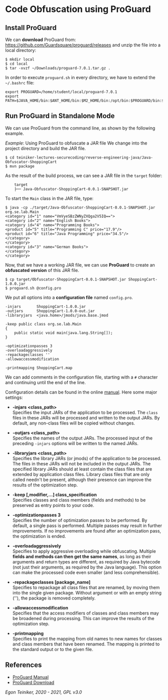 # Code Obfuscation using ProGuard

## Install ProGuard 
We can **download** ProGuard from: https://github.com/Guardsquare/proguard/releases and unzip the file into a
local directory:
```
$ mkdir local
$ cd local
$ tar -xvzf ~/Downloads/proguard-7.0.1.tar.gz .
```

In order to execute `proguard.sh` in every directory, we have to extend the `~/.bashrc` file:
```
export PROGUARD=/home/student/local/proguard-7.0.1
export PATH=$JAVA_HOME/bin:$ANT_HOME/bin:$M2_HOME/bin:/opt/bin:$PROGUARD/bin:$PATH
```

## Run ProGuard in Standalone Mode
We can use ProGuard from the command line, as shown by the following example.

_Example_: Using ProGuard to obfuscate a JAR file
We change into the project directory and build the JAR file.
```
$ cd teiniker-lectures-securecoding/reverse-engineering-java/Java-Obfuscator-ShoppingCart
$ mvn package
```
As the result of the build process, we can see a JAR file in the `target` folder:
```
    target
    ├── Java-Obfuscator-ShoppingCart-0.0.1-SNAPSHOT.jar
```

To start the `Main` class in the JAR file, type:
```
$ java -cp ./target/Java-Obfuscator-ShoppingCart-0.0.1-SNAPSHOT.jar org.se.lab.Main
<category id="1" name="VmVyeSBzZWNyZXQga2V5IQ==">
<category id="2" name="English Books">
<category id="4" name="Programming Books">
<product id="5" title="Programming C" price="17.9"/>
<product id="6" title="Java Programming" price="34.5"/>
</category>
</category>
<category id="3" name="German Books">
</category>
</category>
```

Now, that we have a working JAR file, we can use **ProGuard** to create an **obfuscated version** of this JAR file.
```
$ cp target/Obfuscator-ShoppingCart-0.0.1-SNAPSHOT.jar ShoppingCart-1.0.0.jar
$ proguard.sh @config.pro
```

We put all options into a **configuration file** named `config.pro`.
```
-injars       ShoppingCart-1.0.0.jar
-outjars      ShoppingCart-1.0.0-out.jar
-libraryjars  <java.home>/jmods/java.base.jmod

-keep public class org.se.lab.Main
{
    public static void main(java.lang.String[]);
}

-optimizationpasses 3
-overloadaggressively
-repackageclasses ''
-allowaccessmodification

-printmapping ShoppingCart.map
```

We can add comments in the configuration file, starting with a `#` character and continuing until the end of the line.

Configuration details can be found in the online [manual](https://www.guardsquare.com/manual/configuration/usage).
Here some major settings:

* **-injars <class_path>** \
    Specifies the input JARs of the 
    application to be processed. The `class` files in these JARs will be processed and written to the output JARs. 
    By default, any non-class files will be copied without changes.
    
* **-outjars <class_path>** \
    Specifies the names of the output JARs. 
    The processed input of the preceding `-injars` options will be written to the named JARs. 

* **-libraryjars <class_path>** \
    Specifies the library JARs (or jmods) of the application to be processed. 
    The files in these JARs will not be included in the output JARs. 
    The specified library JARs should at least contain the class files that are extended by application class files. 
    Library class files that are only called needn't be present, although their presence can improve the results of the 
    optimization step.     

* **-keep [,modifier,...] class_specification**\
    Specifies classes and class members (fields and methods) to be preserved as entry points to your code. 

* **-optimizationpasses 3**\
    Specifies the number of optimization passes to be performed. 
    By default, a single pass is performed. Multiple passes may result in further improvements. 
    If no improvements are found after an optimization pass, the optimization is ended.
    
* **-overloadaggressively**\
    Specifies to apply aggressive overloading while obfuscating. 
    Multiple **fields and methods can then get the same names**, as long as their arguments and return types 
    are different, as required by Java bytecode (not just their arguments, as required by the Java language). 
    This option can make the processed code even smaller (and less comprehensible). 
        
* **-repackageclasses [package_name]**\
    Specifies to repackage all class files that are renamed, by moving them into the single given package. 
    Without argument or with an empty string (''), the package is removed completely. 
    
* **-allowaccessmodification**\
    Specifies that the access modifiers of classes and class members may be broadened during processing. 
    This can improve the results of the optimization step.             

* **-printmapping**\
    Specifies to print the mapping from old names to new names for classes and class members that have been renamed. 
    The mapping is printed to the standard output or to the given file.
    

## References
* [ProGuard Manual](https://www.guardsquare.com/manual/home)
* [ProGuard Download](https://github.com/Guardsquare/proguard/releases)

*Egon Teiniker, 2020 - 2021, GPL v3.0* 
